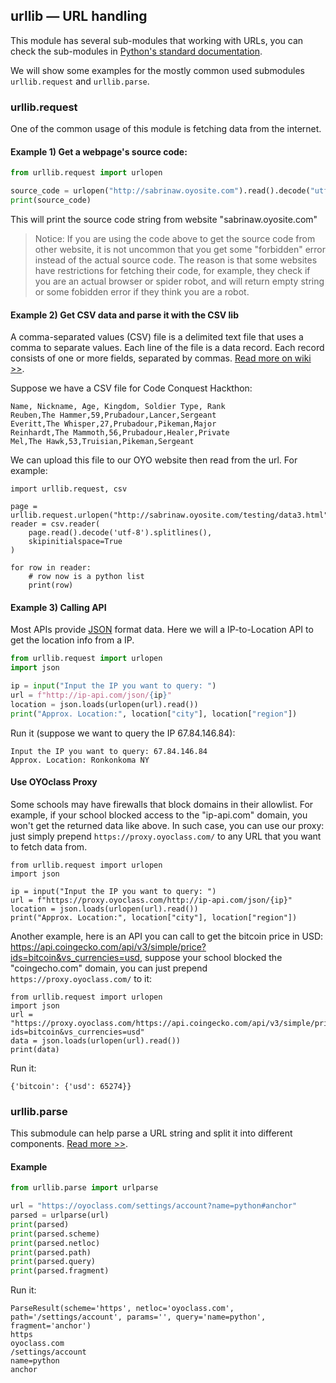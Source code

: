 ## urllib — URL handling

This module has several sub-modules that working with URLs, you can check the sub-modules in [Python's standard documentation](https://docs.python.org/3.6/library/urllib.html).

We will show some examples for the mostly common used submodules `urllib.request` and `urllib.parse`.

### urllib.request

One of the common usage of this module is fetching data from the internet.

#### Example 1) Get a webpage's source code:

```python
from urllib.request import urlopen

source_code = urlopen("http://sabrinaw.oyosite.com").read().decode("utf-8")
print(source_code)
```

This will print the source code string from website "sabrinaw.oyosite.com"

> Notice: If you are using the code above to get the source code from other website, it is not uncommon that you get some "forbidden" error instead of the actual source code. The reason is that some websites have restrictions for fetching their code, for example, they check if you are an actual browser or spider robot, and will return empty string or some fobidden error if they think you are a robot.

#### Example 2) Get CSV data and parse it with the CSV lib

A comma-separated values (CSV) file is a delimited text file that uses a comma to separate values. Each line of the file is a data record. Each record consists of one or more fields, separated by commas. [Read more on wiki >>](https://en.wikipedia.org/wiki/Comma-separated_values).


Suppose we have a CSV file for Code Conquest Hackthon:

```csv
Name, Nickname, Age, Kingdom, Soldier Type, Rank
Reuben,The Hammer,59,Prubadour,Lancer,Sergeant
Everitt,The Whisper,27,Prubadour,Pikeman,Major
Reinhardt,The Mammoth,56,Prubadour,Healer,Private
Mel,The Hawk,53,Truisian,Pikeman,Sergeant
```

We can upload this file to our OYO website then read from the url. For example:

```
import urllib.request, csv

page = urllib.request.urlopen("http://sabrinaw.oyosite.com/testing/data3.html")
reader = csv.reader(
    page.read().decode('utf-8').splitlines(),
    skipinitialspace=True
)

for row in reader:
    # row now is a python list
    print(row)
```

#### Example 3) Calling API

Most APIs provide [JSON](https://en.wikipedia.org/wiki/JSON) format data. Here we will a IP-to-Location API to get the location info from a IP.

```python
from urllib.request import urlopen
import json

ip = input("Input the IP you want to query: ")
url = f"http://ip-api.com/json/{ip}"
location = json.loads(urlopen(url).read())
print("Approx. Location:", location["city"], location["region"])
```

Run it (suppose we want to query the IP 67.84.146.84):
```
Input the IP you want to query: 67.84.146.84
Approx. Location: Ronkonkoma NY
```

#### Use OYOclass Proxy

Some schools may have firewalls that block domains in their allowlist. For example, if your school blocked access to the "ip-api.com" domain, you won't get the returned data like above. In such case, you can use our proxy: just simply prepend `https://proxy.oyoclass.com/` to any URL that you want to fetch data from.

```
from urllib.request import urlopen
import json

ip = input("Input the IP you want to query: ")
url = f"https://proxy.oyoclass.com/http://ip-api.com/json/{ip}"
location = json.loads(urlopen(url).read())
print("Approx. Location:", location["city"], location["region"])
```

Another example, here is an API you can call to get the bitcoin price in USD: https://api.coingecko.com/api/v3/simple/price?ids=bitcoin&vs_currencies=usd, suppose your school blocked the "coingecho.com" domain, you can just prepend `https://proxy.oyoclass.com/` to it:

```
from urllib.request import urlopen
import json
url = "https://proxy.oyoclass.com/https://api.coingecko.com/api/v3/simple/price?ids=bitcoin&vs_currencies=usd"
data = json.loads(urlopen(url).read())
print(data)
```

Run it:
```
{'bitcoin': {'usd': 65274}}
```

### urllib.parse

This submodule can help parse a URL string and split it into different components. [Read more >>](https://docs.python.org/3.6/library/urllib.parse.html#module-urllib.parse).

#### Example

```python
from urllib.parse import urlparse

url = "https://oyoclass.com/settings/account?name=python#anchor"
parsed = urlparse(url)
print(parsed)
print(parsed.scheme)
print(parsed.netloc)
print(parsed.path)
print(parsed.query)
print(parsed.fragment)
```

Run it:
```
ParseResult(scheme='https', netloc='oyoclass.com', path='/settings/account', params='', query='name=python', fragment='anchor')
https
oyoclass.com
/settings/account
name=python
anchor
```